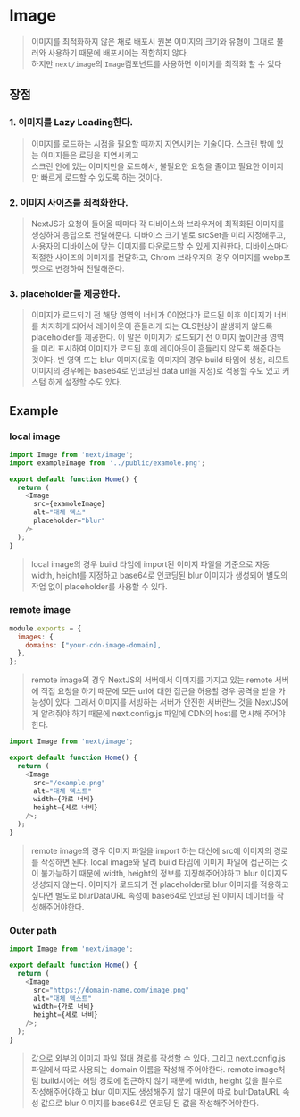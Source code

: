 # Image
> 이미지를 최적화하지 않은 채로 배포시 원본 이미지의 크기와 유형이 그대로 불러와 사용하기 때문에 배포시에는 적합하지 않다.  
> 하지만 `next/image`의 `Image`컴포넌트를 사용하면 이미지를 최적화 할 수 있다

## 장점
### 1. 이미지를 Lazy Loading한다.
> 이미지를 로드하는 시점을 필요할 때까지 지연시키는 기술이다. 스크린 밖에 있는 이미지들은 로딩을 지연시키고  
> 스크린 안에 있는 이미지만을 로드해서, 불필요한 요청을 줄이고 필요한 이미지만 빠르게 로드할 수 있도록 하는 것이다.

### 2. 이미지 사이즈를 최적화한다.
> NextJS가 요청이 들어올 때마다 각 디바이스와 브라우저에 최적화된 이미지를 생성하여 응답으로 전달해준다.
> 디바이스 크기 별로  srcSet을 미리 지정해두고, 사용자의 디바이스에 맞는 이미지를 다운로드할 수 있게 지원한다.
> 디바이스마다 적절한 사이즈의 이미지를 전달하고, Chrom 브라우저의 경우 이미지를 webp포맷으로 변경하여 전달해준다.

### 3. placeholder를 제공한다.
> 이미지가 로드되기 전 해당 영역의 너비가 0이었다가 로드된 이후 이미지가 너비를 차지하게 되어서 레이아웃이 흔들리게 되는
> CLS현상이 발생하지 않도록 placeholder를 제공한다. 이 말은 이미지가 로드되기 전 이미지 높이만큼 영역을 미리 표시하여
> 이미지가 로드된 후에 레이아웃이 흔들리지 않도록 해준다는 것이다.
> 빈 영역 또는 blur 이미지(로컬 이미지의 경우 build 타임에 생성, 리모트 이미지의 경우에는 base64로 인코딩된 data url을 지정)로
> 적용할 수도 있고 커스텀 하게 설정할 수도 있다.

## Example

### local image
```js
import Image from 'next/image';
import exampleImage from '../public/examole.png';

export default function Home() {
  return (
    <Image
      src={examoleImage}
      alt="대체 텍스"
      placeholder="blur"
    />
  );
}
```
> local image의 경우 build 타임에 import된 이미지 파일을 기준으로 자동 width, height를 지정하고 base64로 인코딩된
> blur 이미지가 생성되어 별도의 작업 없이 placeholder를 사용할 수 있다.

### remote image

```js
module.exports = {
  images: {
    domains: ["your-cdn-image-domain],
  },
};
```
> remote image의 경우 NextJS의 서버에서 이미지를 가지고 있는 remote 서버에 직접 요청을 하기 때문에
> 모든 url에 대한 접근을 허용할 경우 공격을 받을 가능성이 있다. 그래서 이미지를 서빙하는 서버가
> 안전한 서버란느 것을 NextJS에게 알려줘야 하기 때문에 next.config.js 파일에 CDN의 host를 명시해 주어야한다.

```js
import Image from 'next/image';

export default function Home() {
  return (
    <Image 
      src="/example.png"
      alt="대체 텍스트" 
      width={가로 너비} 
      height={세로 너비} 
    />;
  );
}
```
> remote image의 경우 이미지 파일을 import 하는 대신에 src에 이미지의 경로를 작성하면 된다. local image와 달리
> build 타임에 이미지 파일에 접근하는 것이 불가능하기 때문에 width, height의 정보를 지정해주어야하고 blur 이미지도 생성되지 않는다.
> 이미지가 로드되기 전 placeholder로 blur 이미지를 적용하고 싶다면 별도로 blurDataURL 속성에 base64로 인코딩 된 이미지 데이터를
> 작성해주어야한다.

### Outer path
```js
import Image from 'next/image';

export default function Home() {
  return (
    <Image 
      src="https://domain-name.com/image.png"
      alt="대체 텍스트" 
      width={가로 너비} 
      height={세로 너비} 
    />;
  );
}
```
> 값으로 외부의 이미지 파일 절대 경로를 작성할 수 있다. 그리고 next.config.js 파일에서 따로 사용되는 domain 이름을 작성해 주어야한다.
> remote image처럼 build시에는 해당 경로에 접근하지 않기 때문에 width, height 값을 필수로 작성해주어야하고 blur 이미지도
> 생성해주지 않기 때문에 따로 bulrDataURL 속성 값으로 blur 이미지를 base64로 인코딩 된 값을 작성해주어야한다.


